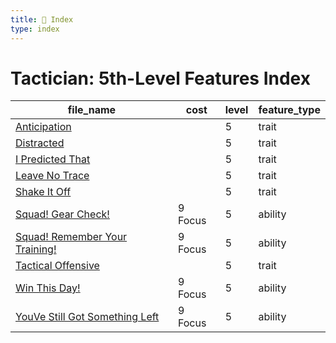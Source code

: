 ```yaml
---
title: 📑 Index
type: index
---
```


# Tactician: 5th-Level Features Index

| file_name                                                                  | cost    | level | feature_type |
| -------------------------------------------------------------------------- | ------- | ----- | ------------ |
| [Anticipation](Anticipation)                                               |         | 5     | trait        |
| [Distracted](Distracted)                                                   |         | 5     | trait        |
| [I Predicted That](I%20Predicted%20That)                                   |         | 5     | trait        |
| [Leave No Trace](Leave%20No%20Trace)                                       |         | 5     | trait        |
| [Shake It Off](Shake%20It%20Off)                                           |         | 5     | trait        |
| [Squad! Gear Check!](Squad%21%20Gear%20Check%21)                           | 9 Focus | 5     | ability      |
| [Squad! Remember Your Training!](Squad%21%20Remember%20Your%20Training%21) | 9 Focus | 5     | ability      |
| [Tactical Offensive](Tactical%20Offensive)                                 |         | 5     | trait        |
| [Win This Day!](Win%20This%20Day%21)                                       | 9 Focus | 5     | ability      |
| [YouVe Still Got Something Left](YouVe%20Still%20Got%20Something%20Left)   | 9 Focus | 5     | ability      |
